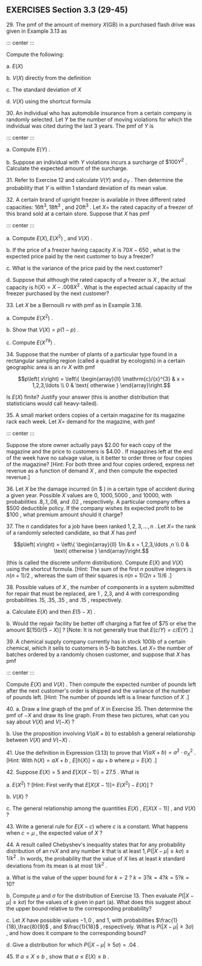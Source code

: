 ## EXERCISES Section 3.3 (29-45) 

29\. The pmf of the amount of memory $X\left( \mathrm{{GB}}\right)$ in a
purchased flash drive was given in Example 3.13 as

::: center
:::

Compute the following:

a\. $E\left( X\right)$

b\. $V\left( X\right)$ directly from the definition

c\. The standard deviation of $X$

d\. $V\left( X\right)$ using the shortcut formula

30\. An individual who has automobile insurance from a certain company
is randomly selected. Let $Y$ be the number of moving violations for
which the individual was cited during the last 3 years. The pmf of $Y$
is

::: center
:::

a\. Compute $E\left( Y\right)$ .

b\. Suppose an individual with $Y$ violations incurs a surcharge of
$\$ {100}{Y}^{2}$ . Calculate the expected amount of the surcharge.

31\. Refer to Exercise 12 and calculate $V\left( Y\right)$ and
${\sigma }_{Y}$ . Then determine the probability that $Y$ is within 1
standard deviation of its mean value.

32\. A certain brand of upright freezer is available in three different
rated capacities: ${16}{\mathrm{{ft}}}^{3},{18}{\mathrm{{ft}}}^{3}$ ,
and ${20}{\mathrm{{ft}}}^{3}$ . Let $X =$ the rated capacity of a
freezer of this brand sold at a certain store. Suppose that $X$ has pmf

::: center
:::

a\. Compute $E\left( X\right) ,E\left( {X}^{2}\right)$ , and
$V\left( X\right)$ .

b\. If the price of a freezer having capacity $X$ is ${70X} - {650}$ ,
what is the expected price paid by the next customer to buy a freezer?

c\. What is the variance of the price paid by the next customer?

d\. Suppose that although the rated capacity of a freezer is $X$ , the
actual capacity is $h\left( X\right) = X - {.008}{X}^{2}$ . What is the
expected actual capacity of the freezer purchased by the next customer?

33\. Let $X$ be a Bernoulli rv with pmf as in Example 3.18.

a\. Compute $E\left( {X}^{2}\right)$ .

b\. Show that $V\left( X\right) = p\left( {1 - p}\right)$ .

c\. Compute $E\left( {X}^{79}\right)$ .

34\. Suppose that the number of plants of a particular type found in a
rectangular sampling region (called a quadrat by ecologists) in a
certain geographic area is an rv $X$ with pmf

$$p\left( x\right) = \left\{ \begin{array}{ll} \mathrm{c}/{x}^{3} & x = 1,2,3,\ldots \\ 0 & \text{ otherwise } \end{array}\right.$$

Is $E\left( X\right)$ finite? Justify your answer (this is another
distribution that statisticians would call heavy-tailed).

35\. A small market orders copies of a certain magazine for its magazine
rack each week. Let $X =$ demand for the magazine, with pmf

::: center
:::

Suppose the store owner actually pays $\$ {2.00}$ for each copy of the
magazine and the price to customers is $\$ {4.00}$ . If magazines left
at the end of the week have no salvage value, is it better to order
three or four copies of the magazine? \[Hint: For both three and four
copies ordered, express net revenue as a function of demand $X$ , and
then compute the expected revenue.\]

36\. Let $X$ be the damage incurred (in $\$$ ) in a certain type of
accident during a given year. Possible $X$ values are 0, ${1000},{5000}$
, and 10000, with probabilities .8,.1,.08, and .02 , respectively. A
particular company offers a \$500 deductible policy. If the company
wishes its expected profit to be $\$ {100}$ , what premium amount should
it charge?

37\. The $n$ candidates for a job have been ranked $1,2,3,\ldots ,n$ .
Let $X =$ the rank of a randomly selected candidate, so that $X$ has pmf

$$p\left( x\right) = \left\{ \begin{array}{ll} 1/n & x = 1,2,3,\ldots ,n \\ 0 & \text{ otherwise } \end{array}\right.$$

(this is called the discrete uniform distribution). Compute
$E\left( X\right)$ and $V\left( X\right)$ using the shortcut formula.
\[Hint: The sum of the first $n$ positive integers is
$n\left( {n + 1}\right) /2$ , whereas the sum of their squares is
$n\left( {n + 1}\right) \left( {{2n} + 1}\right) /6$ .\]

38\. Possible values of $X$ , the number of components in a system
submitted for repair that must be replaced, are 1 , 2,3, and 4 with
corresponding probabilities ${.15},{.35},{.35}$ , and .15 ,
respectively.

a\. Calculate $E\left( X\right)$ and then $E\left( {5 - X}\right)$ .

b\. Would the repair facility be better off charging a flat fee of
$\$ {75}$ or else the amount
$\$ \left\lbrack {{150}/\left( {5 - X}\right) }\right\rbrack$ ? \[Note:
It is not generally true that
$E\left( {c/Y}\right) = c/E\left( Y\right)$ .\]

39\. A chemical supply company currently has in stock
${100}\mathrm{{lb}}$ of a certain chemical, which it sells to customers
in 5-lb batches. Let $X =$ the number of batches ordered by a randomly
chosen customer, and suppose that $X$ has pmf

::: center
:::

Compute $E\left( X\right)$ and $V\left( X\right)$ . Then compute the
expected number of pounds left after the next customer's order is
shipped and the variance of the number of pounds left. \[Hint: The
number of pounds left is a linear function of $X$ .\]

40\. a. Draw a line graph of the pmf of $X$ in Exercise 35. Then
determine the pmf of $- X$ and draw its line graph. From these two
pictures, what can you say about $V\left( X\right)$ and
$V\left( {-X}\right)$ ?

b\. Use the proposition involving $V\left( {{aX} + b}\right)$ to
establish a general relationship between $V\left( X\right)$ and
$V\left( {-X}\right)$ .

41\. Use the definition in Expression (3.13) to prove that
$V\left( {{aX} + b}\right) = {a}^{2} \cdot {\sigma }_{X}^{2}$ . \[Hint:
With $h\left( X\right) = {aX} + b$ ,
$E\left\lbrack {h\left( X\right) }\right\rbrack = {a\mu } + b$ where
$\mu = E\left( X\right)$ .\]

42\. Suppose $E\left( X\right) = 5$ and
$E\left\lbrack {X\left( {X - 1}\right) }\right\rbrack = {27.5}$ . What
is

a\. $E\left( {X}^{2}\right)$ ? \[Hint: First verify that
$E\left\lbrack {X\left( {X - 1}\right) }\right\rbrack =$
$\left. {E\left( {X}^{2}\right) - E\left( X\right) }\right\rbrack$ ?

b\. $V\left( X\right)$ ?

c\. The general relationship among the quantities $E\left( X\right)$ ,
$E\left\lbrack {X\left( {X - 1}\right) }\right\rbrack$ , and
$V\left( X\right)$ ?

43\. Write a general rule for $E\left( {X - c}\right)$ where $c$ is a
constant. What happens when $c = \mu$ , the expected value of $X$ ?

44\. A result called Chebyshev's inequality states that for any
probability distribution of an $\mathrm{{rv}}X$ and any number $k$ that
is at least
$1,P\left( {\left| {X - \mu }\right| \geq {k\sigma }}\right) \leq 1/{k}^{2}$
. In words, the probability that the value of $X$ lies at least $k$
standard deviations from its mean is at most $1/{k}^{2}$ .

a\. What is the value of the upper bound for $k = 2$ ?
$k = 3?k = 4?k = 5?k = {10}?$

b\. Compute $\mu$ and $\sigma$ for the distribution of Exercise 13. Then
evaluate $P\left( {\left| {X - \mu }\right| \geq {k\sigma }}\right)$ for
the values of $k$ given in part (a). What does this suggest about the
upper bound relative to the corresponding probability?

c\. Let $X$ have possible values $- 1,0$ , and 1, with probabilities
$\frac{1}{18},\frac{8}{9}$ , and $\frac{1}{18}$ , respectively. What is
$P\left( {\left| {X - \mu }\right| \geq {3\sigma }}\right)$ , and how
does it compare to the corresponding bound?

d\. Give a distribution for which
$P\left( {\left| {X - \mu }\right| \geq {5\sigma }}\right) = {.04}$ .

45\. If $a \leq X \leq b$ , show that $a \leq E\left( X\right) \leq b$ .